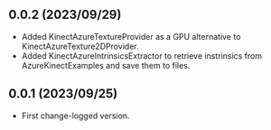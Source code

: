 ## 0.0.2  (2023/09/29)

- Added KinectAzureTextureProvider as a GPU alternative to KinectAzureTexture2DProvider.
- Added KinectAzureIntrinsicsExtractor to retrieve instrinsics from AzureKinectExamples and save them to files.


## 0.0.1  (2023/09/25)

- First change-logged version.
